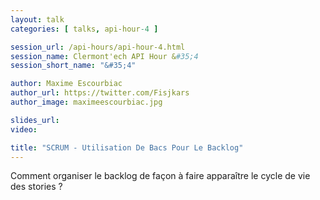 ```yaml
---
layout: talk
categories: [ talks, api-hour-4 ]

session_url: /api-hours/api-hour-4.html
session_name: Clermont'ech API Hour &#35;4
session_short_name: "&#35;4"

author: Maxime Escourbiac
author_url: https://twitter.com/Fisjkars
author_image: maximeescourbiac.jpg

slides_url:
video:

title: "SCRUM - Utilisation De Bacs Pour Le Backlog"
---
```


Comment organiser le backlog de façon à faire apparaître le cycle de vie des
stories ?
